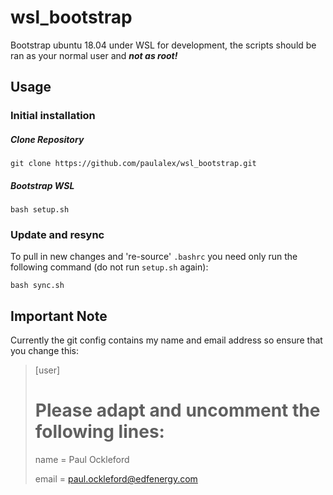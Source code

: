 # wsl_bootstrap
Bootstrap ubuntu 18.04 under WSL for development, the scripts should be ran as your normal user and ***not as root!***

## Usage

### Initial installation
    
##### Clone Repository

  `git clone https://github.com/paulalex/wsl_bootstrap.git`

##### Bootstrap WSL

`bash setup.sh`

### Update and resync
To pull in new changes and 're-source' `.bashrc` you need only run the following command (do not run `setup.sh` again):

`bash sync.sh`

## Important Note
Currently the git config contains my name and email address so ensure that you change this:

> [user]
>  # Please adapt and uncomment the following lines:
>  name = Paul Ockleford
>
>  email = paul.ockleford@edfenergy.com
